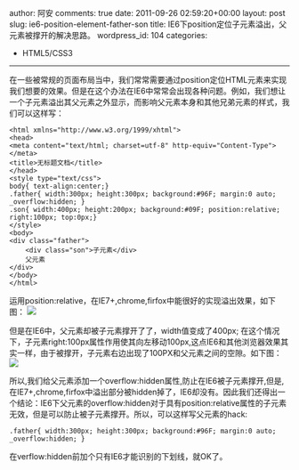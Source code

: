 author: 阿安
comments: true
date: 2011-09-26 02:59:20+00:00
layout: post
slug: ie6-position-element-father-son
title: IE6下position定位子元素溢出，父元素被撑开的解决思路。
wordpress_id: 104
categories:
- HTML5/CSS3
---

在一些被常规的页面布局当中，我们常常需要通过position定位HTML元素来实现我们想要的效果。但是在这个办法在IE6中常常会出现各种问题。例如，我们想让一个子元素溢出其父元素之外显示，而影响父元素本身和其他兄弟元素的样式，我们可以这样写：<!-- more -->

    
    
    
    <html xmlns="http://www.w3.org/1999/xhtml">
    <head>
    <meta content="text/html; charset=utf-8" http-equiv="Content-Type"></meta>
    <title>无标题文档</title>
    </head>
    <style type="text/css">
    body{ text-align:center;}
    .father{ width:300px; height:300px; background:#96F; margin:0 auto; _overflow:hidden; }
    .son{ width:400px; height:200px; background:#09F; position:relative; right:100px; top:0px;}
    </style>
    <body>
    <div class="father">
    	<div class="son">子元素</div>
        父元素
    </div>
    </body>
    </html>
    


运用position:relative，在IE7+,chrome,firfox中能很好的实现溢出效果，如下图：
[![](/wp-content/uploads/2011/09/1.jpg)](/wp-content/uploads/2011/09/1.jpg)

但是在IE6中，父元素却被子元素撑开了了，width值变成了400px; 在这个情况下，子元素right:100px属性作用使其向左移动100px,这点IE6和其他浏览器效果其实一样，由于被撑开，子元素右边出现了100PX和父元素之间的空隙。如下图：
[![](/wp-content/uploads/2011/09/2.jpg)](/wp-content/uploads/2011/09/2.jpg)

所以,我们给父元素添加一个overflow:hidden属性,防止在IE6被子元素撑开,但是,在IE7+,chrome,firfox中溢出部分被hidden掉了，IE6却没有。因此我们还得出一个结论：IE6下父元素的overflow:hidden对于具有position:relative属性的子元素无效，但是可以防止被子元素撑开。所以，可以这样写父元素的hack:

    
    
    .father{ width:300px; height:300px; background:#96F; margin:0 auto; _overflow:hidden; }
    


在verflow:hidden前加个只有IE6才能识别的下划线，就OK了。
